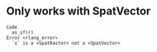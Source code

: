 # Only works with SpatVector

    Code
      as_sf(r)
    Error <rlang_error>
      `x` is a <SpatRaster> not a <SpatVector>


